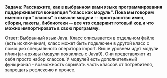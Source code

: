 **Задача: Расскажите, как в выбранном вами языке программирования поддерживается концепция "класс как модуль".
Пока мы говорим именно про "классы" в смысле модули -- пространство имен, сборки, пакеты, библиотеки -- все что содержит готовый код и что можно импортировать в свою программу.**

Ответ: Выбранный язык Java. Класс описывается в отдельном файле (есть исключения), класс может быть подключен в другой класс с помощью специального оператора import. Выше уровнем идут модули и/или jar-архивы (модули появились с Java9). Они представляют из себя просто набор классов. У модулей есть дополнительный функционал - возможность скрывать часть классов от потребителя, запрещать рефлексию и прочее.